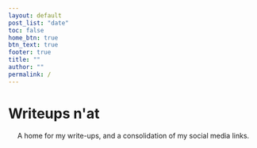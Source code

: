 ```yaml
---
layout: default
post_list: "date"
toc: false
home_btn: true
btn_text: true
footer: true
title: ""
author: ""
permalink: /
---
```


# Writeups n'at

<div style="text-align: center">
	A home for my write-ups, and a consolidation of my social media links.
	<!--- Hack the box script that wants to align to the left --->
	<script src="https://www.hackthebox.eu/badge/279144"></script>
	<br/><script src="https://tryhackme.com/badge/38736"></script><br/>
</div>
